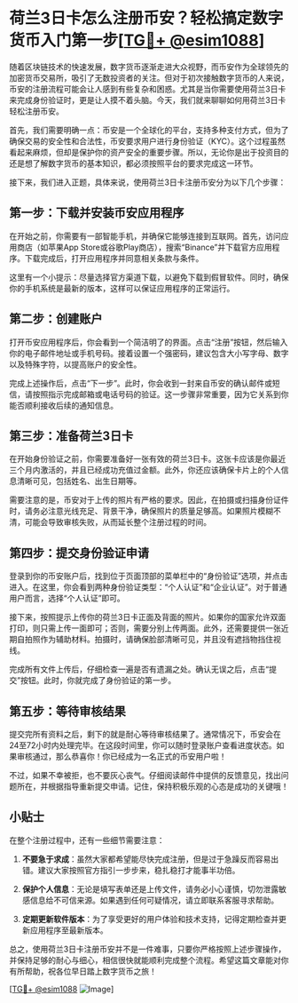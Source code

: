 # 荷兰3日卡怎么注册币安？轻松搞定数字货币入门第一步[[TG💪+ @esim1088](https://t.me/s/esim1088)]

随着区块链技术的快速发展，数字货币逐渐走进大众视野，而币安作为全球领先的加密货币交易所，吸引了无数投资者的关注。但对于初次接触数字货币的人来说，币安的注册流程可能会让人感到有些复杂和困惑。尤其是当你需要使用荷兰3日卡来完成身份验证时，更是让人摸不着头脑。今天，我们就来聊聊如何用荷兰3日卡轻松注册币安。

首先，我们需要明确一点：币安是一个全球化的平台，支持多种支付方式，但为了确保交易的安全性和合法性，币安要求用户进行身份验证（KYC）。这个过程虽然看起来麻烦，但却是保护你的资产安全的重要步骤。所以，无论你是出于投资目的还是想了解数字货币的基本知识，都必须按照平台的要求完成这一环节。

接下来，我们进入正题，具体来说，使用荷兰3日卡注册币安分为以下几个步骤：

## 第一步：下载并安装币安应用程序

在开始之前，你需要有一部智能手机，并确保它能够连接到互联网。首先，访问应用商店（如苹果App Store或谷歌Play商店），搜索“Binance”并下载官方应用程序。下载完成后，打开应用程序并同意相关条款与条件。

这里有一个小提示：尽量选择官方渠道下载，以避免下载到假冒软件。同时，确保你的手机系统是最新的版本，这样可以保证应用程序的正常运行。

## 第二步：创建账户

打开币安应用程序后，你会看到一个简洁明了的界面。点击“注册”按钮，然后输入你的电子邮件地址或手机号码。接着设置一个强密码，建议包含大小写字母、数字以及特殊字符，以提高账户的安全性。

完成上述操作后，点击“下一步”。此时，你会收到一封来自币安的确认邮件或短信，请按照指示完成邮箱或电话号码的验证。这一步骤非常重要，因为它关系到你能否顺利接收后续的通知信息。

## 第三步：准备荷兰3日卡

在开始身份验证之前，你需要准备好一张有效的荷兰3日卡。这张卡应该是你最近三个月内激活的，并且已经成功充值过金额。此外，你还应该确保卡片上的个人信息清晰可见，包括姓名、出生日期等。

需要注意的是，币安对于上传的照片有严格的要求。因此，在拍摄或扫描身份证件时，请务必注意光线充足、背景干净，确保照片的质量足够高。如果照片模糊不清，可能会导致审核失败，从而延长整个注册过程的时间。

## 第四步：提交身份验证申请

登录到你的币安账户后，找到位于页面顶部的菜单栏中的“身份验证”选项，并点击进入。在这里，你会看到两种身份验证类型：“个人认证”和“企业认证”。对于普通用户而言，选择“个人认证”即可。

接下来，按照提示上传你的荷兰3日卡正面及背面的照片。如果你的国家允许双面打印，则只需上传一面即可；否则，需要分别上传两面。此外，还需要提供一张近期自拍照作为辅助材料。拍摄时，请确保脸部清晰可见，并且没有遮挡物挡住视线。

完成所有文件上传后，仔细检查一遍是否有遗漏之处。确认无误之后，点击“提交”按钮。此时，你就完成了身份验证的第一步。

## 第五步：等待审核结果

提交完所有资料之后，剩下的就是耐心等待审核结果了。通常情况下，币安会在24至72小时内处理完毕。在这段时间里，你可以随时登录账户查看进度状态。如果审核通过，那么恭喜你！你已经成为一名正式的币安用户啦！

不过，如果不幸被拒，也不要灰心丧气。仔细阅读邮件中提供的反馈意见，找出问题所在，并根据指导重新提交申请。记住，保持积极乐观的心态是成功的关键哦！

## 小贴士

在整个注册过程中，还有一些细节需要注意：

1. **不要急于求成**：虽然大家都希望能尽快完成注册，但是过于急躁反而容易出错。建议大家按照官方指引一步步来，稳扎稳打才能事半功倍。
   
2. **保护个人信息**：无论是填写表单还是上传文件，请务必小心谨慎，切勿泄露敏感信息给不可信来源。如果遇到任何可疑情况，请立即联系客服寻求帮助。

3. **定期更新软件版本**：为了享受更好的用户体验和技术支持，记得定期检查并更新应用程序至最新版本。

总之，使用荷兰3日卡注册币安并不是一件难事，只要你严格按照上述步骤操作，并保持足够的耐心与细心，相信很快就能顺利完成整个流程。希望这篇文章能对你有所帮助，祝各位早日踏上数字货币之旅！

[[TG💪+ @esim1088](https://t.me/s/esim1088) ![Image](https://i.postimg.cc/4NQfJmqS/Snipaste-2025-05-13-00-14-12.png)]